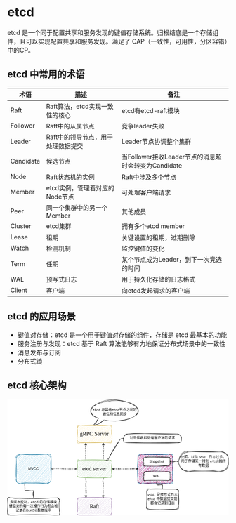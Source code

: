 # etcd

etcd 是一个同于配置共享和服务发现的键值存储系统。归根结底是一个存储组件，且可以实现配置共享和服务发现。满足了 CAP（一致性，可用性，分区容错）中的CP。

## etcd 中常用的术语

| 术语| 描述 | 备注 |
| --------------- | --------------- | --------------- |
|Raft| Raft算法，etcd实现一致性的核心 | etcd有etcd-raft模块 |
|Follower|Raft中的从属节点|竞争leader失败|
|Leader|Raft中的领导节点，用于处理数据提交|Leader节点协调整个集群|
|Candidate|候选节点|当Follower接收Leader节点的消息超时会转变为Candidate|
|Node|Raft状态机的实例|Raft中涉及多个节点|
|Member|etcd实例，管理着对应的Node节点|可处理客户端请求|
|Peer|同一个集群中的另一个Member|其他成员|
|Cluster|etcd集群|拥有多个etcd member|
|Lease|租期|关键设置的租期，过期删除|
|Watch|检测机制|监控键值的变化|
|Term|任期|某个节点成为Leader，到下一次竞选的时间|
|WAL|预写式日志|用于持久化存储的日志格式|
|Client|客户端|向etcd发起请求的客户端|

## etcd 的应用场景

- 键值对存储：etcd 是一个用于键值对存储的组件，存储是 etcd 最基本的功能
- 服务注册与发现：etcd 基于 Raft 算法能够有力地保证分布式场景中的一致性
- 消息发布与订阅
- 分布式锁

## etcd 核心架构

![etcd 核心架构图](../../assets/etcd.drawio.png)
